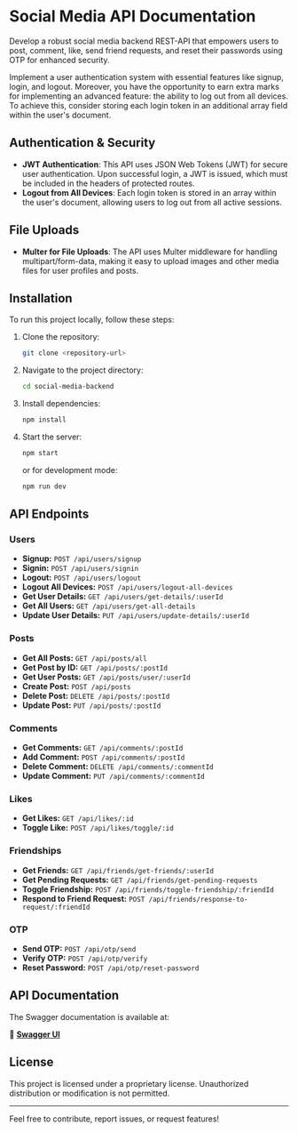 # Social Media API Documentation

Develop a robust social media backend REST-API that empowers users to post, comment, like, send friend requests, and reset their passwords using OTP for enhanced security.

Implement a user authentication system with essential features like signup, login, and logout. Moreover, you have the opportunity to earn extra marks for implementing an advanced feature: the ability to log out from all devices. To achieve this, consider storing each login token in an additional array field within the user's document.

## Authentication & Security

- **JWT Authentication**: This API uses JSON Web Tokens (JWT) for secure user authentication. Upon successful login, a JWT is issued, which must be included in the headers of protected routes.
- **Logout from All Devices**: Each login token is stored in an array within the user's document, allowing users to log out from all active sessions.

## File Uploads

- **Multer for File Uploads**: The API uses Multer middleware for handling multipart/form-data, making it easy to upload images and other media files for user profiles and posts.

## Installation

To run this project locally, follow these steps:

1. Clone the repository:
   ```sh
   git clone <repository-url>
   ```
2. Navigate to the project directory:
   ```sh
   cd social-media-backend
   ```
3. Install dependencies:
   ```sh
   npm install
   ```
4. Start the server:
   ```sh
   npm start
   ```
   or for development mode:
   ```sh
   npm run dev
   ```

## API Endpoints

### Users

- **Signup:** `POST /api/users/signup`
- **Signin:** `POST /api/users/signin`
- **Logout:** `POST /api/users/logout`
- **Logout All Devices:** `POST /api/users/logout-all-devices`
- **Get User Details:** `GET /api/users/get-details/:userId`
- **Get All Users:** `GET /api/users/get-all-details`
- **Update User Details:** `PUT /api/users/update-details/:userId`

### Posts

- **Get All Posts:** `GET /api/posts/all`
- **Get Post by ID:** `GET /api/posts/:postId`
- **Get User Posts:** `GET /api/posts/user/:userId`
- **Create Post:** `POST /api/posts`
- **Delete Post:** `DELETE /api/posts/:postId`
- **Update Post:** `PUT /api/posts/:postId`

### Comments

- **Get Comments:** `GET /api/comments/:postId`
- **Add Comment:** `POST /api/comments/:postId`
- **Delete Comment:** `DELETE /api/comments/:commentId`
- **Update Comment:** `PUT /api/comments/:commentId`

### Likes

- **Get Likes:** `GET /api/likes/:id`
- **Toggle Like:** `POST /api/likes/toggle/:id`

### Friendships

- **Get Friends:** `GET /api/friends/get-friends/:userId`
- **Get Pending Requests:** `GET /api/friends/get-pending-requests`
- **Toggle Friendship:** `POST /api/friends/toggle-friendship/:friendId`
- **Respond to Friend Request:** `POST /api/friends/response-to-request/:friendId`

### OTP

- **Send OTP:** `POST /api/otp/send`
- **Verify OTP:** `POST /api/otp/verify`
- **Reset Password:** `POST /api/otp/reset-password`

## API Documentation

The Swagger documentation is available at:

📄 **[Swagger UI](http://localhost:3000/api-docs)**

## License

This project is licensed under a proprietary license. Unauthorized distribution or modification is not permitted.

---

Feel free to contribute, report issues, or request features!


